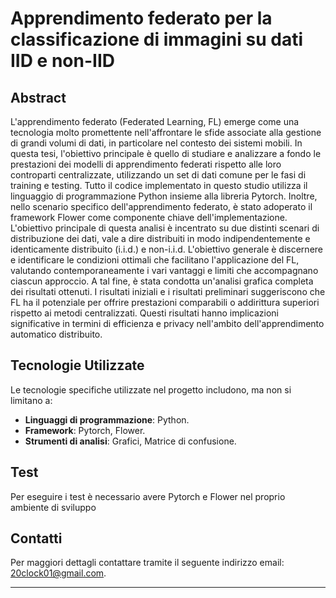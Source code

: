 # Apprendimento federato per la classificazione di immagini su dati IID e non-IID

## Abstract

L'apprendimento federato (Federated Learning, FL) emerge come una tecnologia molto promettente nell'affrontare le sfide associate alla gestione di grandi volumi di dati, in particolare nel contesto dei sistemi mobili.
In questa tesi, l'obiettivo principale è quello di studiare e analizzare a fondo le prestazioni dei modelli di apprendimento federati rispetto alle loro controparti centralizzate, utilizzando un set di dati comune per le fasi di training e testing.
Tutto il codice implementato in questo studio utilizza il linguaggio di programmazione Python insieme alla libreria Pytorch.
Inoltre, nello scenario specifico dell'apprendimento federato, è stato adoperato il framework Flower come componente chiave dell'implementazione.
L'obiettivo principale di questa analisi è incentrato su due distinti scenari di distribuzione dei dati, vale a dire distribuiti in modo indipendentemente e identicamente distribuito (i.i.d.) e non-i.i.d.
L'obiettivo generale è discernere e identificare le condizioni ottimali che facilitano l'applicazione del FL, valutando contemporaneamente i vari vantaggi e limiti che accompagnano ciascun approccio.
A tal fine, è stata condotta un'analisi grafica completa dei risultati ottenuti.
I risultati iniziali e i risultati preliminari suggeriscono che FL ha il potenziale per offrire prestazioni comparabili o addirittura superiori rispetto ai metodi centralizzati.
Questi risultati hanno implicazioni significative in termini di efficienza e privacy nell'ambito dell'apprendimento automatico distribuito.

## Tecnologie Utilizzate

Le tecnologie specifiche utilizzate nel progetto includono, ma non si limitano a:

- **Linguaggi di programmazione**: Python.
- **Framework**: Pytorch, Flower.
- **Strumenti di analisi**: Grafici, Matrice di confusione.


## Test
Per eseguire i test è necessario avere Pytorch e Flower nel proprio ambiente di sviluppo

## Contatti
Per maggiori dettagli contattare tramite il seguente indirizzo email: 20clock01@gmail.com.

---
